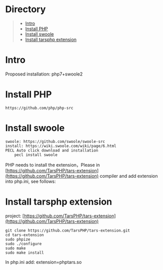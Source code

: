 # Directory
> * [Intro](#chapter-1)
> * [Install PHP](#chapter-2)
> * [Install swoole](#chapter-3)
> * [Install tarsphp extension](#chapter-4)


# <a id="chapter-1"></a>Intro

Proposed installation: php7+swoole2

# <a id="chapter-2"></a>Install PHP

```text
https://github.com/php/php-src 
```

# <a id="chapter-3"></a>Install swoole

```text
swoole: https://github.com/swoole/swoole-src
install: https://wiki.swoole.com/wiki/page/6.html
PECL Auto click download and installation
    pecl install swoole
```

PHP needs to install the extension，Please in [https://github.com/TarsPHP/tars-extension](https://github.com/TarsPHP/tars-extension) compiler and add extension into php.ini, see follows:

# <a id="chapter-4"></a>Install tarsphp extension

project: [https://github.com/TarsPHP/tars-extension](https://github.com/TarsPHP/tars-extension)

```text
git clone https://github.com/TarsPHP/tars-extension.git
cd tars-extension
sudo phpize 
sudo ./configure
sudo make 
sudo make install
```

In php.ini add: extension=phptars.so





